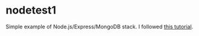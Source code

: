 nodetest1
=========

Simple example of Node.js/Express/MongoDB stack. I followed [this tutorial](http://cwbuecheler.com/web/tutorials/2013/node-express-mongo/).
